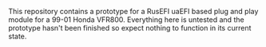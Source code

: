 This repository contains a prototype for a RusEFI uaEFI based plug and play module for a 99-01 Honda VFR800. Everything here is untested and the prototype hasn't been finished so expect nothing to function in its current state.
